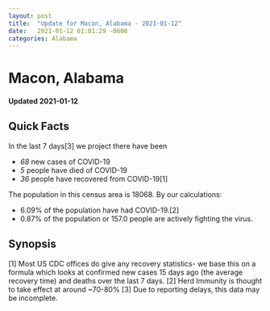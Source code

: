```yaml
---
layout: post
title:  "Update for Macon, Alabama - 2021-01-12"
date:   2021-01-12 01:01:29 -0600
categories: Alabama
---
```


# Macon, Alabama
#### Updated 2021-01-12

## Quick Facts

In the last 7 days[3] we project there have been
- *68* new cases of COVID-19
- *5* people have died of COVID-19
- *36* people have recovered from COVID-19[1]

The population in this census area is 18068. By our calculations:
- 6.09% of the population have had COVID-19.[2]
- 0.87% of the population or 157.0 people are actively fighting the virus.

## Synopsis




[1] Most US CDC offices do give any recovery statistics- we base this on a formula which looks at confirmed new cases
15 days ago (the average recovery time) and deaths over the last 7 days.
[2] Herd Immunity is thought to take effect at around ~70-80%
[3] Due to reporting delays, this data may be incomplete. 
    